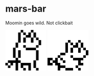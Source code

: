 # mars-bar

Moomin goes wild. Not clickbait

![image](other/moomin_duck.gif)
![image](other/moomin_duck.png)
